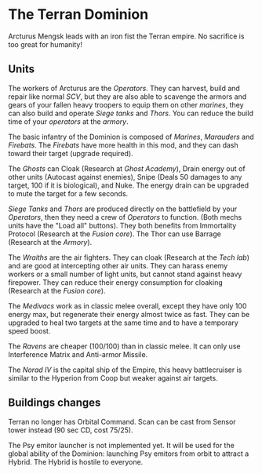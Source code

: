 # The Terran Dominion

Arcturus Mengsk leads with an iron fist the Terran empire. No sacrifice is too great for humanity!

## Units

The workers of Arcturus are the *Operators*. They can harvest, build and repair like normal *SCV*, but they are also able to scavenge the armors and gears of your fallen heavy troopers to equip them on other *marines*, they can also build and operate *Siege tanks* and *Thors*. You can reduce the build time of your *operators* at the *armory*.

The basic infantry of the Dominion is composed of *Marines*, *Marauders* and *Firebats*. The *Firebats* have more health in this mod, and they can dash toward their target (upgrade required).

The *Ghosts* can Cloak (Research at *Ghost Academy*), Drain energy out of other units (Autocast against enemies), Snipe (Deals 50 damages to any target, 100 if it is biological), and Nuke. The energy drain can be upgraded to mute the target for a few seconds.

*Siege Tanks* and *Thors* are produced directly on the battlefield by your *Operators*, then they need a crew of *Operators* to function. (Both mechs units have the "Load all" buttons). They both benefits from Immortality Protocol (Research at the *Fusion core*). The Thor can use Barrage (Research at the *Armory*).

The *Wraiths* are the air fighters. They can cloak (Research at the *Tech lab*) and are good at intercepting other air units. They can harass enemy workers or a small number of light units, but cannot stand against heavy firepower. They can reduce their energy consumption for cloaking (Research at the *Fusion core*).

The *Medivacs* work as in classic melee overall, except they have only 100 energy max, but regenerate their energy almost twice as fast. They can be upgraded to heal two targets at the same time and to have a temporary speed boost.

The *Ravens* are cheaper (100/100) than in classic melee. It can only use Interference Matrix and Anti-armor Missile.

The *Norad IV* is the capital ship of the Empire, this heavy battlecruiser is similar to the Hyperion from Coop but weaker against air targets.

## Buildings changes

Terran no longer has Orbital Command. Scan can be cast from Sensor tower instead (90 sec CD, cost 75/25).

The Psy emitor launcher is not implemented yet. It will be used for the global ability of the Dominion: launching Psy emitors from orbit to attract a Hybrid. The Hybrid is hostile to everyone.
